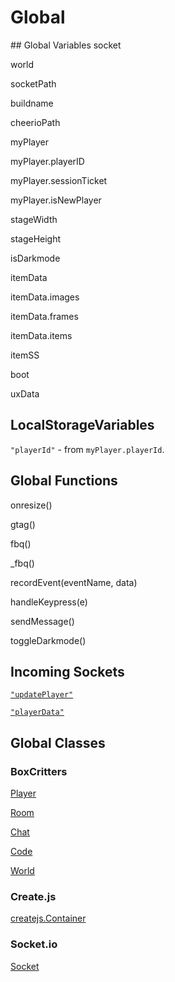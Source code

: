 <h1>Global</h1>
## Global Variables
socket

world

socketPath

buildname

cheerioPath

myPlayer

myPlayer.playerID

myPlayer.sessionTicket

myPlayer.isNewPlayer

stageWidth

stageHeight

isDarkmode

itemData

itemData.images

itemData.frames

itemData.items

itemSS

boot

uxData

## LocalStorageVariables
`"playerId"` - from `myPlayer.playerId`.

## Global Functions
onresize()

gtag()

fbq()

_fbq()

recordEvent(eventName, data)

handleKeypress(e)

sendMessage()

toggleDarkmode()

## Incoming Sockets
[`"updatePlayer"`](socket/in/updatePlayer)

[`"playerData"`](socket/in/playerData)

## Global Classes
###  BoxCritters
[Player](Player)

[Room](Room)

[Chat](Chat)

[Code](Code)

[World](World)

### Create.js
[createjs.Container](https://www.createjs.com/docs/easeljs/classes/Container.html)

### Socket.io
[Socket](https://socket.io/docs/client-api/#Socket)